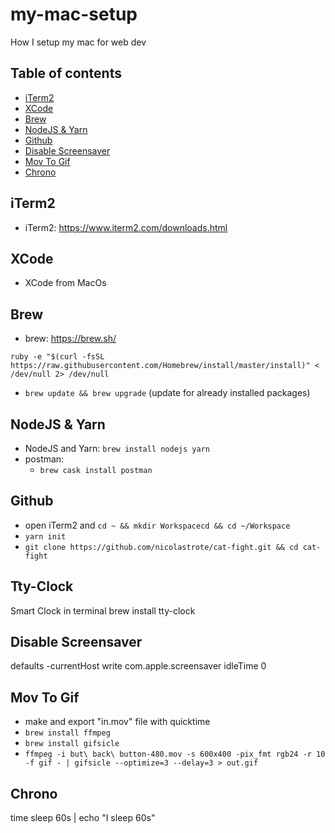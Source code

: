 # my-mac-setup
How I setup my mac for web dev

## Table of contents
- [iTerm2](#iTerm2)
- [XCode](#XCode)
- [Brew](#Brew)
- [NodeJS & Yarn](#NodeJS-&-Yarn)
- [Github](#github)
- [Disable Screensaver](#disable-screensaver)
- [Mov To Gif](#mov-to-gif)
- [Chrono](#chrono)

## iTerm2
  - iTerm2: https://www.iterm2.com/downloads.html
  
## XCode
  - XCode from MacOs
  
## Brew
  - brew: https://brew.sh/
  ```
  ruby -e "$(curl -fsSL https://raw.githubusercontent.com/Homebrew/install/master/install)" < /dev/null 2> /dev/null
  ```
  - `brew update && brew upgrade` (update for already installed packages)
  
 ## NodeJS & Yarn 
  - NodeJS and Yarn: `brew install nodejs yarn`
  - postman:
    - `brew cask install postman`

## Github
- open iTerm2 and `cd ~ && mkdir Workspacecd && cd ~/Workspace`
- `yarn init`
- `git clone https://github.com/nicolastrote/cat-fight.git && cd cat-fight`

## Tty-Clock
Smart Clock in terminal
brew install tty-clock

## Disable Screensaver
defaults -currentHost write com.apple.screensaver idleTime 0

## Mov To Gif
- make and export "in.mov" file with quicktime
- `brew install ffmpeg`
- `brew install gifsicle`
- `ffmpeg -i but\ back\ button-480.mov -s 600x400 -pix_fmt rgb24 -r 10 -f gif - | gifsicle --optimize=3 --delay=3 > out.gif`

## Chrono
time sleep 60s | echo "I sleep 60s"
